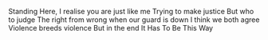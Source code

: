 Standing Here, I realise you are just like me
Trying to make justice
But who to judge
The right from wrong
when our guard is down
I think we both agree
Violence breeds violence
But in the end
It Has To Be This Way
